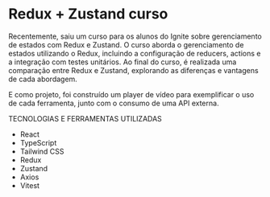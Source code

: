 # Redux + Zustand curso

Recentemente, saiu um curso para os alunos do Ignite sobre gerenciamento de estados com Redux e Zustand. O curso aborda o gerenciamento de estados utilizando o Redux, incluindo a configuração de reducers, actions e a integração com testes unitários. Ao final do curso, é realizada uma comparação entre Redux e Zustand, explorando as diferenças e vantagens de cada abordagem.

E como projeto, foi construído um player de vídeo para exemplificar o uso de cada ferramenta, junto com o consumo de uma API externa.

TECNOLOGIAS E FERRAMENTAS UTILIZADAS

* React
* TypeScript
* Tailwind CSS
* Redux
* Zustand
* Axios
* Vitest


